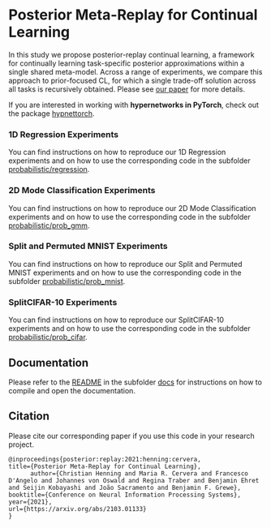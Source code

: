 # Posterior Meta-Replay for Continual Learning

In this study we propose posterior-replay continual learning, a framework for continually learning task-specific posterior approximations within a single shared meta-model. Across a range of experiments, we compare this approach to prior-focused CL, for which a single trade-off solution across all tasks is recursively obtained. Please see [our paper](https://arxiv.org/abs/2103.01133) for more details.

If you are interested in working with **hypernetworks in PyTorch**, check out the package [hypnettorch](https://github.com/chrhenning/hypnettorch).

### 1D Regression Experiments

You can find instructions on how to reproduce our 1D Regression experiments and on how to use the corresponding code in the subfolder [probabilistic/regression](probabilistic/regression).

### 2D Mode Classification Experiments

You can find instructions on how to reproduce our 2D Mode Classification experiments and on how to use the corresponding code in the subfolder [probabilistic/prob_gmm](probabilistic/prob_gmm).

### Split and Permuted MNIST Experiments

You can find instructions on how to reproduce our Split and Permuted MNIST experiments and on how to use the corresponding code in the subfolder [probabilistic/prob_mnist](probabilistic/prob_mnist).

### SplitCIFAR-10 Experiments

You can find instructions on how to reproduce our SplitCIFAR-10 experiments and on how to use the corresponding code in the subfolder [probabilistic/prob_cifar](probabilistic/prob_cifar).

## Documentation

Please refer to the [README](docs/README.md) in the subfolder [docs](docs) for instructions on how to compile and open the documentation.

## Citation

Please cite our corresponding paper if you use this code in your research project.

```
@inproceedings{posterior:replay:2021:henning:cervera,
title={Posterior Meta-Replay for Continual Learning}, 
      author={Christian Henning and Maria R. Cervera and Francesco D'Angelo and Johannes von Oswald and Regina Traber and Benjamin Ehret and Seijin Kobayashi and João Sacramento and Benjamin F. Grewe},
booktitle={Conference on Neural Information Processing Systems},
year={2021},
url={https://arxiv.org/abs/2103.01133}
}
```
